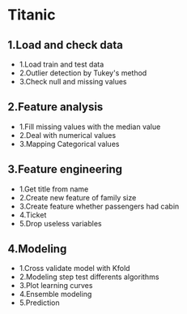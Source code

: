 # Titanic

## 1.Load and check data
- 1.Load train and test data
- 2.Outlier detection by Tukey's method
- 3.Check null and missing values

## 2.Feature analysis
- 1.Fill missing values with the median value
- 2.Deal with numerical values
- 3.Mapping Categorical values

## 3.Feature engineering
- 1.Get title from name
- 2.Create new feature of family size
- 3.Create feature whether passengers had cabin
- 4.Ticket
- 5.Drop useless variables

## 4.Modeling
- 1.Cross validate model with Kfold
- 2.Modeling step test differents algorithms
- 3.Plot learning curves
- 4.Ensemble modeling
- 5.Prediction